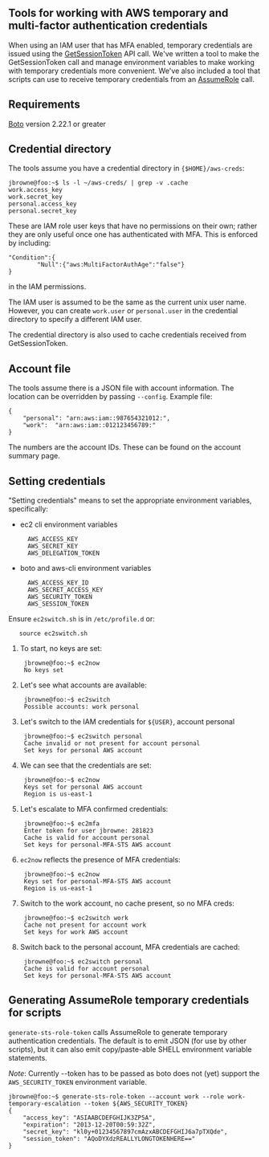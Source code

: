 Tools for working with AWS temporary and multi-factor authentication credentials
--------------------------------------------------------------------------------

When using an IAM user that has MFA enabled, temporary credentials are issued
using the [GetSessionToken](http://docs.aws.amazon.com/STS/latest/APIReference/API_GetSessionToken.html)
API call.  We've written a tool to make the GetSessionToken call and manage environment variables
to make working with temporary credentials more convenient.  We've also included a tool that scripts
can use to receive temporary credentials from an [AssumeRole](http://docs.aws.amazon.com/STS/latest/APIReference/API_AssumeRole.html)
call.

Requirements
------------

[Boto](https://github.com/boto/boto) version 2.22.1 or greater

Credential directory
--------------------

The tools assume you have a credential directory in ```{$HOME}/aws-creds```:

    jbrowne@foo:~$ ls -l ~/aws-creds/ | grep -v .cache
    work.access_key
    work.secret_key
    personal.access_key
    personal.secret_key

These are IAM role user keys that have no permissions on their own; rather they are 
only useful once one has authenticated with MFA.  This is enforced by including:

    "Condition":{
            "Null":{"aws:MultiFactorAuthAge":"false"}
    }

in the IAM permissions.

The IAM user is assumed to be the same as the current unix user name.  However,
you can create ```work.user``` or ```personal.user``` in the credential
directory to specify a different IAM user.

The credential directory is also used to cache credentials received from GetSessionToken.

Account file
------------

The tools assume there is a JSON file with account information.  The location can
be overridden by passing ```--config```.  Example file:

    {
        "personal": "arn:aws:iam::987654321012:",
        "work":  "arn:aws:iam::012123456789:"
    }

The numbers are the account IDs.  These can be found on the account summary page.

Setting credentials
-------------------
"Setting credentials" means to set the appropriate environment variables, specifically:

* ec2 cli environment variables                                             

        AWS_ACCESS_KEY
        AWS_SECRET_KEY
        AWS_DELEGATION_TOKEN

* boto and aws-cli environment variables                                    

        AWS_ACCESS_KEY_ID
        AWS_SECRET_ACCESS_KEY
        AWS_SECURITY_TOKEN
        AWS_SESSION_TOKEN

Ensure ```ec2switch.sh``` is in ```/etc/profile.d``` or:

       source ec2switch.sh


1. To start, no keys are set:

        jbrowne@foo:~$ ec2now
        No keys set

2. Let's see what accounts are available:

        jbrowne@foo:~$ ec2switch 
        Possible accounts: work personal 

3. Let's switch to the IAM credentials for ```${USER}```, account personal

        jbrowne@foo:~$ ec2switch personal
        Cache invalid or not present for account personal
        Set keys for personal AWS account

4. We can see that the credentials are set:

        jbrowne@foo:~$ ec2now
        Keys set for personal AWS account
        Region is us-east-1

5. Let's escalate to MFA confirmed credentials:

        jbrowne@foo:~$ ec2mfa
        Enter token for user jbrowne: 281823
        Cache is valid for account personal
        Set keys for personal-MFA-STS AWS account

6. ```ec2now``` reflects the presence of MFA credentials:

        jbrowne@foo:~$ ec2now
        Keys set for personal-MFA-STS AWS account
        Region is us-east-1

7. Switch to the work account, no cache present, so no MFA creds:

        jbrowne@foo:~$ ec2switch work
        Cache not present for account work
        Set keys for work AWS account

8. Switch back to the personal account, MFA credentials are cached:

        jbrowne@foo:~$ ec2switch personal
        Cache is valid for account personal
        Set keys for personal-MFA-STS AWS account

Generating AssumeRole temporary credentials for scripts
-------------------------------------------------------

```generate-sts-role-token``` calls AssumeRole to generate temporary authentication
credentials.  The default is to emit JSON (for use by other scripts), but it can also
emit copy/paste-able SHELL environment variable statements.

*Note*: Currently --token has to be passed as boto does not (yet) support the
```AWS_SECURITY_TOKEN``` environment variable.


    jbrowne@foo:~$ generate-sts-role-token --account work --role work-temporary-escalation --token ${AWS_SECURITY_TOKEN} 
    {
        "access_key": "ASIAABCDEFGHIJK3ZP5A",
        "expiration": "2013-12-20T00:59:32Z",
        "secret_key": "kl0y+01234567897cmAzxABCDEFGHIJ6a7pTXQde",
        "session_token": "AQoDYXdzREALLYLONGTOKENHERE=="
    }

